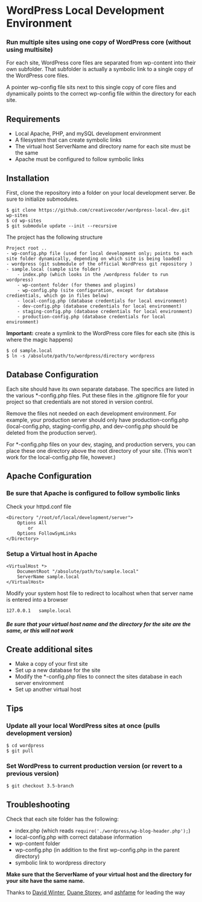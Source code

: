 # WordPress Local Development Environment #

### Run multiple sites using one copy of WordPress core (without using multisite) ###

For each site, WordPress core files are separated from wp-content into their own subfolder. That subfolder is actually a symbolic link to a single copy of the WordPress core files.

A pointer wp-config file sits next to this single copy of core files and dynamically points to the correct wp-config file within the directory for each site.

## Requirements ##

* Local Apache, PHP, and mySQL development environment
* A filesystem that can create symbolic links
* The virtual host ServerName and directory name for each site must be the same
* Apache must be configured to follow symbolic links

## Installation ##

First, clone the repository into a folder on your local development server. Be sure to initialize submodules.

	$ git clone https://github.com/creativecoder/wordpress-local-dev.git wp-sites
	$ cd wp-sites
	$ git submodule update --init --recursive

The project has the following structure

	Project root ..	
	- wp-config.php file (used for local development only; points to each site folder dynamically, depending on which site is being loaded)
	- wordpress (git submodule of the official WordPress git repository )
	- sample.local (sample site folder)
		- index.php (which looks in the /wordpress folder to run wordpress)
		- wp-content folder (for themes and plugins)
		- wp-config.php (site configuration, except for database credientials, which go in files below)
		- local-config.php (database credentials for local environment)
		- dev-config.php (database credentials for local environment)
		- staging-config.php (database credentials for local environment)
		- production-config.php (database credentials for local environment)

**Important:** create a symlink to the WordPress core files for each site (this is where the magic happens)

	$ cd sample.local
	$ ln -s /absolute/path/to/wordpress/directory wordpress

## Database Configuration ##

Each site should have its own separate database. The specifics are listed in the various *-config.php files. Put these files in the .gitignore file for your project so that credentials are not stored in version control.

Remove the files not needed on each development environment. For example, your production server should only have production-config.php (local-config.php, staging-config.php, and dev-config.php should be deleted from the production server).

For *-config.php files on your dev, staging, and production servers, you can place these one directory above the root directory of your site. (This won't work for the local-config.php file, however.)

## Apache Configuration ##

### Be sure that Apache is configured to follow symbolic links ###

Check your httpd.conf file

	<Directory "/root/of/local/development/server">
		Options All
			or
		Options FollowSymLinks
	</Directory>
	
### Setup a Virtual host in Apache ###

	<VirtualHost *>
		DocumentRoot "/absolute/path/to/sample.local"
		ServerName sample.local
	</VirtualHost>

Modify your system host file to redirect to localhost when that server name is entered into a browser

	127.0.0.1	sample.local

##### Be sure that your virtual host name and the directory for the site are the same, or this will not work #####

## Create additional sites ##

* Make a copy of your first site
* Set up a new database for the site
* Modify the *-config.php files to connect the sites database in each server environment
* Set up another virtual host

## Tips ##

### Update all your local WordPress sites at once (pulls development version) ###

	$ cd wordpress
	$ git pull

### Set WordPress to current production version (or revert to a previous version) ###

	$ git checkout 3.5-branch

## Troubleshooting ##

Check that each site folder has the following:

* index.php (which reads `require('./wordpress/wp-blog-header.php');`)
* local-config.php with correct database information
* wp-content folder
* wp-config.php (in addition to the first wp-config.php in the parent directory)
* symbolic link to wordpress directory

**Make sure that the ServerName of your virtual host and the directory for your site have the same name.**

Thanks to [David Winter](http://davidwinter.me/articles/2012/04/09/install-and-manage-wordpress-with-git/), [Duane Storey](http://www.duanestorey.com/uncategorized/one-wordpress-install-multiple-sites/), and [ashfame](https://gist.github.com/ashfame/1923821) for leading the way